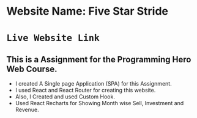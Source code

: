 # Website Name: Five Star Stride


# `Live Website Link`

## []()

## This is a Assignment for the Programming Hero Web Course.

* I created A Single page Application (SPA) for this Assignment.
* I used React and React Router for creating this website.
* Also, I Created and used Custom Hook.
* Used React Recharts for Showing Month wise Sell, Investment and Revenue.